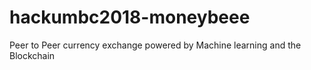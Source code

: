 # hackumbc2018-moneybeee
Peer to Peer currency exchange powered by Machine learning and the Blockchain
